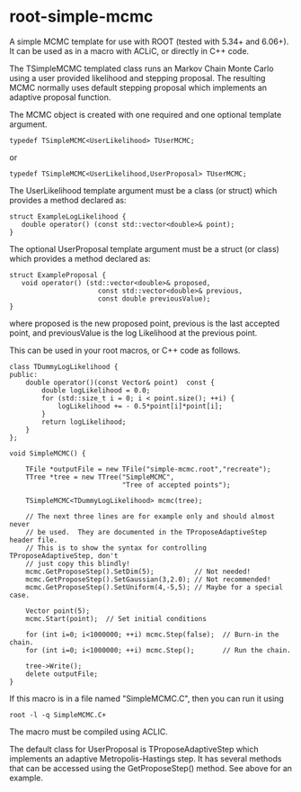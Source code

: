 # root-simple-mcmc

A simple MCMC template for use with ROOT (tested with 5.34+ and 6.06+).  It
can be used as in a macro with ACLiC, or directly in C++ code.

The TSimpleMCMC templated class runs an Markov Chain Monte Carlo using a
user provided likelihood and stepping proposal.  The resulting MCMC
normally uses default stepping proposal which implements an adaptive
proposal function.  

The MCMC object is created with one required and one optional template argument.

```
typedef TSimpleMCMC<UserLikelihood> TUserMCMC;
```

or 
	
```
typedef TSimpleMCMC<UserLikelihood,UserProposal> TUserMCMC;
```

The UserLikelihood template argument must be a class (or struct) which
provides a method declared as:

```
struct ExampleLogLikelihood {
   double operator() (const std::vector<double>& point);
}
```

The optional UserProposal template argument must be a struct (or class)
which provides a method declared as:

```
struct ExampleProposal {
   void operator() (std::vector<double>& proposed,
                      const std::vector<double>& previous,
                      const double previousValue);
}
```

where proposed is the new proposed point, previous is the last
accepted point, and previousValue is the log Likelihood at the
previous point.

This can be used in your root macros, or C++ code as follows.

```
class TDummyLogLikelihood {
public:
    double operator()(const Vector& point)  const {
        double logLikelihood = 0.0;
        for (std::size_t i = 0; i < point.size(); ++i) {
            logLikelihood += - 0.5*point[i]*point[i];
        }
        return logLikelihood;
    }
};

void SimpleMCMC() {

    TFile *outputFile = new TFile("simple-mcmc.root","recreate");
    TTree *tree = new TTree("SimpleMCMC",
                            "Tree of accepted points");

    TSimpleMCMC<TDummyLogLikelihood> mcmc(tree);

    // The next three lines are for example only and should almost never
    // be used.  They are documented in the TProposeAdaptiveStep header file.  
	// This is to show the syntax for controlling TProposeAdaptiveStep, don't 
	// just copy this blindly!
    mcmc.GetProposeStep().SetDim(5);          // Not needed!
    mcmc.GetProposeStep().SetGaussian(3,2.0); // Not recommended!
    mcmc.GetProposeStep().SetUniform(4,-5,5); // Maybe for a special case.

    Vector point(5);
    mcmc.Start(point);  // Set initial conditions

    for (int i=0; i<1000000; ++i) mcmc.Step(false);  // Burn-in the chain.
    for (int i=0; i<1000000; ++i) mcmc.Step();       // Run the chain.

    tree->Write();
    delete outputFile;
}
```

If this macro is in a file named "SimpleMCMC.C", then you can run it using

```
root -l -q SimpleMCMC.C+
```

The macro must be compiled using ACLIC.

The default class for UserProposal is TProposeAdaptiveStep which
implements an adaptive Metropolis-Hastings step.  It has several methods
that can be accessed using the GetProposeStep() method.  See above for an
example.
